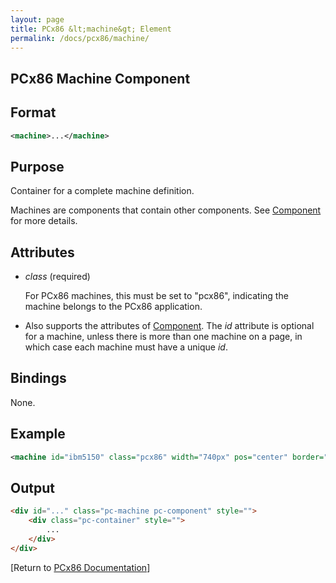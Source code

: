 ```yaml
---
layout: page
title: PCx86 &lt;machine&gt; Element
permalink: /docs/pcx86/machine/
---
```


PCx86 Machine Component
-----------------------

Format
------

```xml
<machine>...</machine>
```

Purpose
-------

Container for a complete machine definition.

Machines are components that contain other components. See [Component](../component/) for more details.

Attributes
----------

 * *class* (required)
 
	For PCx86 machines, this must be set to "pcx86", indicating the machine belongs to the PCx86 application.
	
 * Also supports the attributes of [Component](../component/). The *id* attribute is optional for a machine,
unless there is more than one machine on a page, in which case each machine must have a unique *id*.

Bindings
--------

None.

Example
-------

```xml
<machine id="ibm5150" class="pcx86" width="740px" pos="center" border="1" style="background-color:#FAEBD7">...</machine>
```

Output
------

```html
<div id="..." class="pc-machine pc-component" style="">
    <div class="pc-container" style="">
        ...
    </div>
</div>
```

[Return to [PCx86 Documentation](..)]
